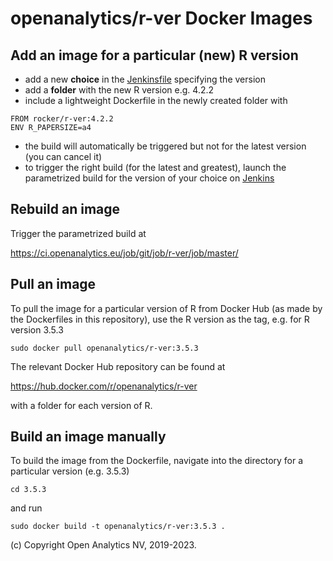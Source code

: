
# openanalytics/r-ver Docker Images

## Add an image for a particular (new) R version

- add a new **choice** in the
  [Jenkinsfile](https://scm.openanalytics.eu/git/r-ver/src/branch/master/Jenkinsfile#L34) specifying
  the version
- add a **folder** with the new R version e.g. 4.2.2
- include a lightweight Dockerfile in the newly created folder with
```
FROM rocker/r-ver:4.2.2
ENV R_PAPERSIZE=a4
```
- the build will automatically be triggered but not for the latest version (you can cancel it)
- to trigger the right build (for the latest and greatest), launch the parametrized build for the
  version of your choice on [Jenkins](https://ci.openanalytics.eu/job/git/job/r-ver/job/master/)

## Rebuild an image

Trigger the parametrized build at

https://ci.openanalytics.eu/job/git/job/r-ver/job/master/

## Pull an image

To pull the image for a particular version of R from Docker Hub (as made by the Dockerfiles in this repository),
use the R version as the tag, e.g. for R version 3.5.3

```
sudo docker pull openanalytics/r-ver:3.5.3
```

The relevant Docker Hub repository can be found at

https://hub.docker.com/r/openanalytics/r-ver

with a folder for each version of R.

## Build an image manually 

To build the image from the Dockerfile, navigate into the directory for a particular version (e.g. 3.5.3)

```
cd 3.5.3
```

and run 

```
sudo docker build -t openanalytics/r-ver:3.5.3 .
```

(c) Copyright Open Analytics NV, 2019-2023.
